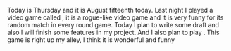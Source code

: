 Today is Thursday and it is August fifteenth today. Last night I played a video game called <Balatro>, it is a rogue-like video game and it is very funny for its random match in every round game. Today I plan to write some draft and also I will finish some features in my project.
And I also plan to play <The Witcher III: Wild Hunt>. This game is right up my alley, I think it is wonderful and funny
